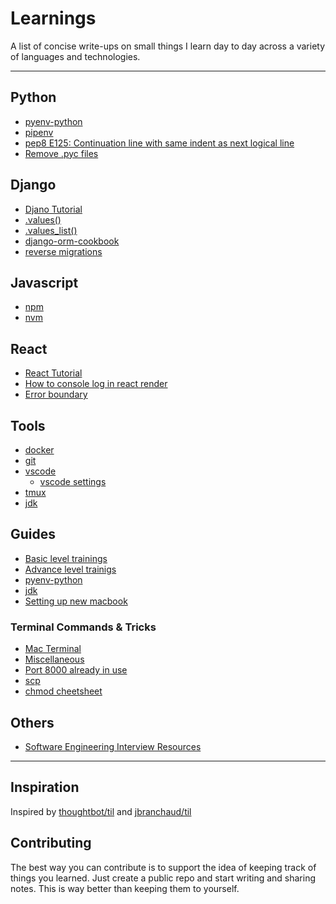 # Learnings

A list of concise write-ups on small things I learn day to day across a
variety of languages and technologies.

---

## Python

- [pyenv-python](./new-machine/pyenv-python.md)
- [pipenv](python/pipenv.md)
- [pep8 E125: Continuation line with same indent as next logical line](python/pep8-e125.md)
- [Remove .pyc files](python/remove-pyc.md)


## Django

- [Djano Tutorial](./guides/advance-trainings.md#django--python)
- [.values()](django/values.md)
- [.values_list()](django/values-list.md)
- [django-orm-cookbook](django/django-orm-cookbook.md)
- [reverse migrations](django/reverse-migrations.md)

## Javascript

- [npm](tools/npm.md)
- [nvm](./guides/nvm-npm-yarn.md)

## React

- [React Tutorial](./guides/advance-trainings.md#reactjs)
- [How to console log in react render](react/console-log.md)
- [Error boundary](react/error-handling.md)

## Tools

- [docker](tools/docker.md)
- [git](tools/git.md)
- [vscode](tools/vscode.md)
  - [vscode settings](./guides/new-machine/vscode-settings.json)
- [tmux](tools/tmux.md)
- [jdk](./new-machine/mac-jdk.md)

## Guides

- [Basic level trainings](./basic-trainings.md)
- [Advance level trainigs](./advance-trainings.md)
- [pyenv-python](./new-machine/pyenv-python.md)
- [jdk](./new-machine/mac-jdk.md)
- [Setting up new macbook](./new-machine/macbook.md)

### Terminal Commands & Tricks

- [Mac Terminal](tools/mac-terminal.md)
- [Miscellaneous](tools/commandline.md#miscellaneous)
- [Port 8000 already in use](tools/mac-terminal.md#port-8000-already-in-use)
- [scp](tools/commandline.md#scp-command)
- [chmod cheetsheet](tools/commandline.md#chmod-cheetsheet)

## Others

- [Software Engineering Interview Resources](others/interview-resources.md)

---

## Inspiration

Inspired by [thoughtbot/til](https://github.com/thoughtbot/til) and [jbranchaud/til](https://github.com/jbranchaud/til)

## Contributing

The best way you can contribute is to support the idea of keeping track of things you learned. Just create a public repo and start writing and sharing notes. This is way better than keeping them to yourself.

